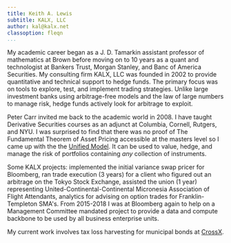 ```yaml
---
title: Keith A. Lewis
subtitle: KALX, LLC
author: kal@kalx.net
classoption: fleqn
...
```


My academic career began as a J. D. Tamarkin assistant professor
of mathematics at Brown before moving on to 10 years as a quant and
technologist at Bankers Trust, Morgan Stanley, and Banc of America
Securities.  My consulting firm KALX, LLC was founded in 2002 to
provide quantitative and technical support to hedge funds. The primary
focus was on tools to explore, test, and implement trading strategies.
Unlike large investment banks using arbitrage-free models and the law
of large numbers to manage risk, hedge funds actively look for arbitrage
to exploit.

Peter Carr invited me back to the academic world in 2008.
I have taught Derivative Securities courses as an adjunct at
Columbia, Cornell, Rutgers, and NYU. I was surprised to find
that there was no proof of The Fundamental Theorem of Asset Pricing
accessible at the masters level so I came up with the
the [Unified Model](https://kalx.net/um.pdf).
It can be used to value, hedge, and
manage the risk of portfolios containing *any* collection of instruments.

Some KALX projects: implemented the initial variance swap pricer for
Bloomberg, ran trade execution (3 years) for a client who figured out
an arbitrage on the Tokyo Stock Exchange, assisted the union (1 year)
representing United-Continental-Continental Micronesia Association of
Flight Attendants, analytics for advising on option trades for
Franklin-Templeton SMA's.
From 2015-2018 I was at Bloomberg again to help on a Management
Committee mandated project to provide a data and compute backbone to be
used by all business enterprise units. 

My current work involves tax loss harvesting for municipal bonds at
[CrossX](https://true.market/#).
